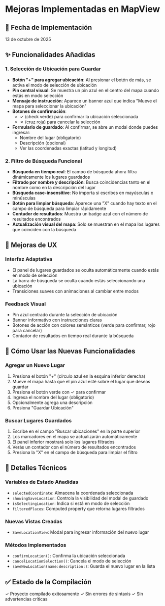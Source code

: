 # Mejoras Implementadas en MapView

## 📍 Fecha de Implementación
13 de octubre de 2025

## ✨ Funcionalidades Añadidas

### 1. Selección de Ubicación para Guardar
- **Botón "+" para agregar ubicación**: Al presionar el botón de más, se activa el modo de selección de ubicación
- **Pin central visual**: Se muestra un pin azul en el centro del mapa cuando estás en modo selección
- **Mensaje de instrucción**: Aparece un banner azul que indica "Mueve el mapa para seleccionar la ubicación"
- **Botones de confirmación**: 
  - ✓ (check verde) para confirmar la ubicación seleccionada
  - ✗ (cruz roja) para cancelar la selección
- **Formulario de guardado**: Al confirmar, se abre un modal donde puedes ingresar:
  - Nombre del lugar (obligatorio)
  - Descripción (opcional)
  - Ver las coordenadas exactas (latitud y longitud)

### 2. Filtro de Búsqueda Funcional
- **Búsqueda en tiempo real**: El campo de búsqueda ahora filtra dinámicamente los lugares guardados
- **Filtrado por nombre y descripción**: Busca coincidencias tanto en el nombre como en la descripción del lugar
- **Búsqueda case-insensitive**: No importa si escribes en mayúsculas o minúsculas
- **Botón para limpiar búsqueda**: Aparece una "X" cuando hay texto en el campo de búsqueda para limpiar rápidamente
- **Contador de resultados**: Muestra un badge azul con el número de resultados encontrados
- **Actualización visual del mapa**: Solo se muestran en el mapa los lugares que coinciden con la búsqueda

## 🎨 Mejoras de UX

### Interfaz Adaptativa
- El panel de lugares guardados se oculta automáticamente cuando estás en modo de selección
- La barra de búsqueda se oculta cuando estás seleccionando una ubicación
- Transiciones suaves con animaciones al cambiar entre modos

### Feedback Visual
- Pin azul centrado durante la selección de ubicación
- Banner informativo con instrucciones claras
- Botones de acción con colores semánticos (verde para confirmar, rojo para cancelar)
- Contador de resultados en tiempo real durante la búsqueda

## 📝 Cómo Usar las Nuevas Funcionalidades

### Agregar un Nuevo Lugar
1. Presiona el botón "+" (círculo azul en la esquina inferior derecha)
2. Mueve el mapa hasta que el pin azul esté sobre el lugar que deseas guardar
3. Presiona el botón verde con ✓ para confirmar
4. Ingresa el nombre del lugar (obligatorio)
5. Opcionalmente agrega una descripción
6. Presiona "Guardar Ubicación"

### Buscar Lugares Guardados
1. Escribe en el campo "Buscar ubicaciones" en la parte superior
2. Los marcadores en el mapa se actualizarán automáticamente
3. El panel inferior mostrará solo los lugares filtrados
4. Verás un contador con el número de resultados encontrados
5. Presiona la "X" en el campo de búsqueda para limpiar el filtro

## 🔧 Detalles Técnicos

### Variables de Estado Añadidas
- `selectedCoordinate`: Almacena la coordenada seleccionada
- `showingSaveLocation`: Controla la visibilidad del modal de guardado
- `isSelectingLocation`: Indica si está en modo de selección
- `filteredPlaces`: Computed property que retorna lugares filtrados

### Nuevas Vistas Creadas
- `SaveLocationView`: Modal para ingresar información del nuevo lugar

### Métodos Implementados
- `confirmLocation()`: Confirma la ubicación seleccionada
- `cancelLocationSelection()`: Cancela el modo de selección
- `saveNewLocation(name:description:)`: Guarda el nuevo lugar en la lista

## ✅ Estado de la Compilación
✓ Proyecto compilado exitosamente
✓ Sin errores de sintaxis
✓ Sin advertencias críticas

